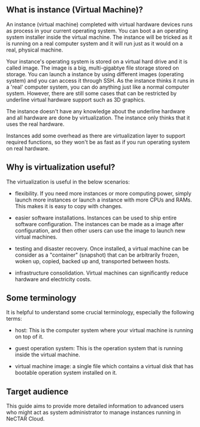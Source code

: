 ## What is instance (Virtual Machine)?

An instance (virtual machine) completed with virtual hardware devices runs as
process in your current operating system. You can boot a an operating system
installer inside the virtual machine. The instance will be tricked as
it is running on a real computer system and it will run just as it would on a
real, physical machine.

Your instance's operating system is stored on a virtual hard drive and it is
called image. The image is a big, multi-gigabtye file storage stored on storage.
You can launch a instance by using different images (operating system) and you
can access it through SSH. As the instance thinks it runs in a 'real' computer
system, you can do anything just like a normal computer system. However, there
are still some cases that can be restricted by underline virtual hardware support
such as 3D graphics.

The instance doesn't have any knowledge about the underline hardware and all
hardware are done by virtualization. The instance only thinks that it uses the
real hardware.

Instances add some overhead as there are virtualization layer to support required
functions, so they won't be as fast as if you run operating system on real
hardware.

## Why is virtualization useful?

The virtualization is useful in the below scenarios:

- flexibility. If you need more instances or more computing power, simply launch
 more instances or launch a instance with more CPUs and RAMs. This makes it is
 easy to copy with changes.
 
- easier software installations. Instances can be used to ship entire software
 configuration. The instances can be made as a image after configuration, and
 then other users can use the image to launch new virtual machines.

- testing and disaster recovery. Once installed, a virtual machine can be
 consider as a "container" (snapshot) that can be arbitrarily frozen, woken up, copied,
 backed up and, transported between hosts. 
 
 - infrastructure consolidation. Virtual machines can significantly
 reduce hardware and electricity costs.

## Some terminology

It is helpful to understand some crucial terminology, especially the following
terms:

- host: This is the computer system where your virtual machine is running on top
 of it.

- guest operation system: This is the operation system that is running inside
 the virtual machine.
 
- virtual machine image: a single file which contains a virtual disk that has
 bootable operation system installed on it. 

## Target audience

This guide aims to provide more detailed information to advanced users who might
act as system administrator to manage instances running in NeCTAR Cloud.

